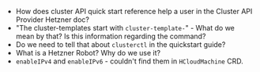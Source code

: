 - How does cluster API quick start reference help a user in the Cluster API Provider Hetzner doc?
- "The cluster-templates start with `cluster-template-`" - What do we mean by that? Is this information regarding the command?
- Do we need to tell that about `clusterctl` in the quickstart guide?
- What is a Hetzner Robot? Why do we use it?
- `enableIPv4` and `enableIPv6` - couldn't find them in `HCloudMachine` CRD.

